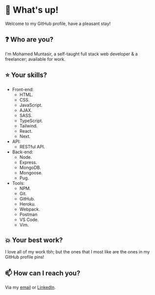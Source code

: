# **👋 What's up!**

Welcome to my GitHub profile, have a pleasant stay!

## **❓ Who are you?**

I'm Mohamed Muntasir, a self-taught full stack web developer & a freelancer; available for work.

## **⭐ Your skills?**

- Front-end:
  - HTML.
  - CSS.
  - JavaScript.
  - AJAX.
  - SASS.
  - TypeScript.
  - Tailwind.
  - React.
  - Next.
- API:
  - RESTful API.
- Back-end:
  - Node.
  - Express.
  - MongoDB.
  - Mongoose.
  - Pug.
- Tools:
  - NPM.
  - Git.
  - GitHub.
  - Heroku.
  - Webpack.
  - Postman
  - VS Code.
  - Vim.

## **💥 Your best work?**

I love all of my work tbh; but the ones that I most like are the ones in my GitHub profile pins!

## **📫 How can I reach you?**

Via my [email](mailto:devmoinhu@gmail.com) or [LinkedIn](https://www.linkedin.com/in/devmotheg/).

<!---
devmotheg/devmotheg is a ✨ special ✨ repository because its `README.md` (this file) appears on your GitHub profile.
You can click the Preview link to take a look at your changes.
--->
